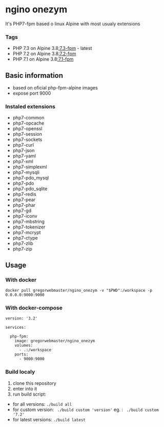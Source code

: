 # ngino onezym
It's PHP7-fpm based o linux Alpine with most usualy extensions
### Tags
* PHP 7.3 on Alpine 3.8[:7.3-fpm](https://gitlab.com/docker-master/ngino_onezym/blob/develop/7.3-fpm/Dockerfile) - latest 
* PHP 7.2 on Alpine 3.8[:7.2-fpm](https://gitlab.com/docker-master/ngino_onezym/blob/develop/7.2-fpm/Dockerfile)
* PHP 7.1 on Alpine 3.8[:7.1-fpm](https://gitlab.com/docker-master/ngino_onezym/blob/develop/7.1-fpm/Dockerfile)

## Basic information
* based on oficial php-fpm-alpine images
* expose port 9000

### Instaled extensions
* php7-common 
* php7-opcache
* php7-openssl
* php7-session
* php7-sockets
* php7-curl
* php7-json
* php7-yaml
* php7-xml
* php7-simplexml
* php7-mysqli
* php7-pdo_mysql
* php7-pdo
* php7-pdo_sqlite
* php7-redis
* php7-pear
* php7-phar
* php7-gd
* php7-iconv
* php7-mbstring
* php7-tokenizer
* php7-mcrypt
* php7-ctype
* php7-zlib
* php7-zip

## Usage
### With docker
```docker pull gregorwebmaster/ngino_onezym -v "$PWD":/workspace -p 0.0.0.0:9000:9000```

### With docker-compose
```
version: '3.2'

services:

  php-fpm:
    image: gregorwebmaster/ngino_onezym
    volumes:
      - .:/workspace
    ports:
      - 9000:9000
```

### Build localy
1. clone this repository
2. enter into it
2. run build script:
  * for all versions: ``` ./build all ```
  * for custom version: ``` ./build custom 'version'``` eg. : ``` ./build custom '7.2'```
  * for latest versions: ``` ./build latest ```
